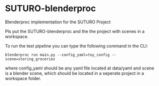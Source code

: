 # SUTURO-blenderproc
Blenderproc implementation for the SUTURO Project

Pls put the SUTURO-blenderproc and the the project with scenes in a workspace. 

To run the test pipeline you can type the following command in the CLI:

`blenderproc run main.py --config_yaml=toy_config --scene=storing_groceries`

where config_yaml should be any yaml file located at data/yaml and scene is a blender scene, 
which should be located in a seperate project in a workspace folder. 
